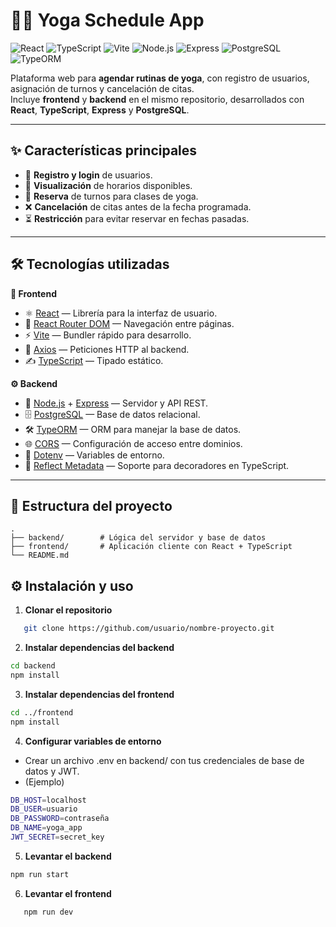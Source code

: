 # 🧘‍♀️ Yoga Schedule App

![React](https://img.shields.io/badge/React-18-blue?logo=react) 
![TypeScript](https://img.shields.io/badge/TypeScript-5.0-blue?logo=typescript) 
![Vite](https://img.shields.io/badge/Vite-6.3-purple?logo=vite) 
![Node.js](https://img.shields.io/badge/Node.js-20-green?logo=node.js) 
![Express](https://img.shields.io/badge/Express-5.1-lightgrey?logo=express) 
![PostgreSQL](https://img.shields.io/badge/PostgreSQL-15-blue?logo=postgresql) 
![TypeORM](https://img.shields.io/badge/TypeORM-0.3-orange?logo=typeorm) 

Plataforma web para **agendar rutinas de yoga**, con registro de usuarios, asignación de turnos y cancelación de citas.  
Incluye **frontend** y **backend** en el mismo repositorio, desarrollados con **React**, **TypeScript**, **Express** y **PostgreSQL**.

---

## ✨ Características principales

- 👤 **Registro y login** de usuarios.  
- 📅 **Visualización** de horarios disponibles.  
- 📝 **Reserva** de turnos para clases de yoga.  
- ❌ **Cancelación** de citas antes de la fecha programada.  
- ⏳ **Restricción** para evitar reservar en fechas pasadas.  

---

## 🛠️ Tecnologías utilizadas

**🎨 Frontend**
- ⚛️ [React](https://react.dev/) — Librería para la interfaz de usuario.  
- 🔀 [React Router DOM](https://reactrouter.com/) — Navegación entre páginas.  
- ⚡ [Vite](https://vitejs.dev/) — Bundler rápido para desarrollo.  
- 🔗 [Axios](https://axios-http.com/) — Peticiones HTTP al backend.  
- ✍️ [TypeScript](https://www.typescriptlang.org/) — Tipado estático.

**⚙️ Backend**
- 🚀 [Node.js](https://nodejs.org/) + [Express](https://expressjs.com/) — Servidor y API REST.  
- 🗄️ [PostgreSQL](https://www.postgresql.org/) — Base de datos relacional.  
- 🛠️ [TypeORM](https://typeorm.io/) — ORM para manejar la base de datos.  
- 🌐 [CORS](https://www.npmjs.com/package/cors) — Configuración de acceso entre dominios.  
- 🔐 [Dotenv](https://www.npmjs.com/package/dotenv) — Variables de entorno.  
- 📜 [Reflect Metadata](https://www.npmjs.com/package/reflect-metadata) — Soporte para decoradores en TypeScript.

---

## 📂 Estructura del proyecto

```plaintext
.
├── backend/        # Lógica del servidor y base de datos
├── frontend/       # Aplicación cliente con React + TypeScript
└── README.md

```
## ⚙️ Instalación y uso

1. **Clonar el repositorio**
```bash
   git clone https://github.com/usuario/nombre-proyecto.git
```
2. **Instalar dependencias del backend**
```bash
cd backend
npm install
```

3. **Instalar dependencias del frontend**
```bash
cd ../frontend
npm install
```

4. **Configurar variables de entorno**

- Crear un archivo .env en backend/ con tus credenciales de base de datos y JWT.
- (Ejemplo)
```bash
DB_HOST=localhost
DB_USER=usuario
DB_PASSWORD=contraseña
DB_NAME=yoga_app
JWT_SECRET=secret_key
```

5. **Levantar el backend**
```bash
npm run start
```

6. **Levantar el frontend**
```bash
   npm run dev
```



